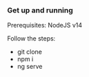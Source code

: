 ### Get up and running

Prerequisites: NodeJS v14

Follow the steps:

- git clone
- npm i
- ng serve
